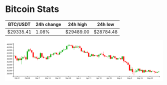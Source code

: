 # Bitcoin Stats

BTC/USDT|24h change|24h high|24h low|
|---|---|---|---|
|$29335.41|1.08%|$29489.00|$28784.48|

<img src="./chart.svg">

